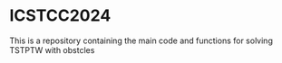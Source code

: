 # ICSTCC2024
This is a repository containing the main code and functions for solving TSTPTW with obstcles
